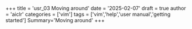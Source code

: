 +++
title = 'usr_03 Moving around'
date = '2025-02-07'
draft = true
author = 'aiclr'
categories = ['vim']
tags = ['vim','help','user manual','getting started']
Summary='Moving around'
+++